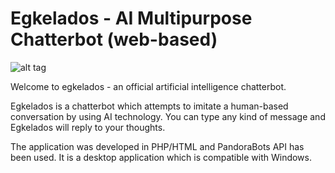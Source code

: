 # Egkelados - AI Multipurpose Chatterbot (web-based)

![alt tag](https://raw.githubusercontent.com/Softdonkey/egkelados/master/www/68747470733a2f2f7331312e706f7374696d672e63632f3831707a306e3671622f636f6e766f2e706e67.png)

Welcome to egkelados - an official artificial intelligence chatterbot.

Egkelados is a chatterbot which attempts to imitate a human-based conversation by using AI technology.
You can type any kind of message and Egkelados will reply to your thoughts.

The application was developed in PHP/HTML and PandoraBots API has been used.
It is a desktop application which is compatible with Windows.

